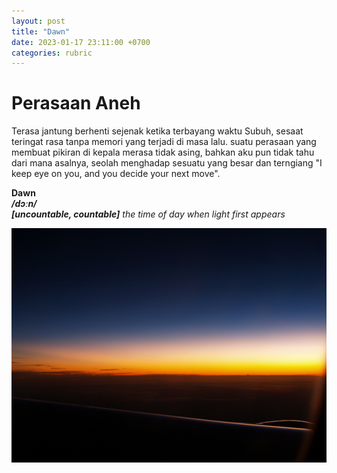 ```yaml
---
layout: post
title: "Dawn"
date: 2023-01-17 23:11:00 +0700
categories: rubric
--- 
```


# Perasaan Aneh
Terasa jantung berhenti sejenak ketika terbayang waktu Subuh, sesaat teringat rasa tanpa memori yang terjadi di masa lalu. suatu perasaan yang membuat pikiran di kepala merasa tidak asing, bahkan aku pun tidak tahu dari mana asalnya, seolah menghadap sesuatu yang besar dan terngiang "I keep eye on you, and you decide your next move".

**Dawn**<br/>
***/dɔːn/***<br/>
***[uncountable, countable]*** *the time of day when light first appears*

![src](/assets/dawn/dawn.jpg)
